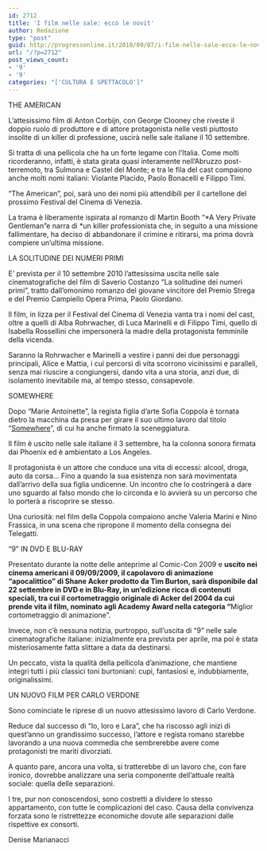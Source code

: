 ```yaml
---
id: 2712
title: 'I film nelle sale: ecco le novit'
author: Redazione
type: "post"
guid: http://progressonline.it/2010/09/07/i-film-nelle-sale-ecco-le-novit/
url: "/?p=2712"
post_views_count:
- '9'
- '9'
categories: "['CULTURA E SPETTACOLO']"
---
```


THE AMERICAN

L’attesissimo film di Anton Corbijn, con George Clooney che riveste il doppio ruolo di produttore e di attore protagonista nelle vesti piuttosto insolite di un killer di professione, uscirà nelle sale italiane il 10 settembre.

Si tratta di una pellicola che ha un forte legame con l’Italia. Come molti ricorderanno, infatti, è stata girata quasi interamente nell’Abruzzo post-terremoto, tra Sulmona e Castel del Monte; e tra le fila del cast compaiono anche molti nomi italiani: Violante Placido, Paolo Bonacelli e Filippo Timi.

“The American”, poi, sarà uno dei nomi più attendibili per il cartellone del prossimo Festival del Cinema di Venezia.

La trama è liberamente ispirata al romanzo di Martin Booth “*<span style="font-style: normal">A Very Private Gentleman”</span><span style="font-style: normal">e narra di </span>*un killer professionista che, in seguito a una missione fallimentare, ha deciso di abbandonare il crimine e ritirarsi, ma prima dovrà compiere un’ultima missione.

LA SOLITUDINE DEI NUMERI PRIMI

E’ prevista per il 10 settembre 2010 l’attesissima uscita nelle sale cinematografiche del film di Saverio Costanzo “La solitudine dei numeri primi”, tratto dall’omonimo romanzo del giovane vincitore del Premio Strega e del Premio Campiello Opera Prima, Paolo Giordano.

Il film, in lizza per il Festival del Cinema di Venezia vanta tra i nomi del cast, oltre a quelli di Alba Rohrwacher, di Luca Marinelli e di Filippo Timi, quello di Isabella Rossellini che impersonerà la madre della protagonista femminile della vicenda.

Saranno la Rohrwacher e Marinelli a vestire i panni dei due personaggi principali, Alice e Mattia, i cui percorsi di vita scorrono vicinissimi e paralleli, senza mai riuscire a congiungersi, dando vita a una storia, anzi due, di isolamento inevitabile ma, al tempo stesso, consapevole.

SOMEWHERE

Dopo “Marie Antoinette”, la regista figlia d’arte Sofia Coppola è tornata dietro la macchina da presa per girare il suo ultimo lavoro dal titolo “<font color="#0000ff"><u>[Somewhere](https://www.movieplayer.it/film/24428/somewhere/)</u></font>”, di cui ha anche firmato la sceneggiatura.

Il film è uscito nelle sale italiane il 3 settembre, ha la colonna sonora firmata dai Phoenix ed è ambientato a Los Angeles.

Il protagonista è un attore che conduce una vita di eccessi: alcool, droga, auto da corsa… Fino a quando la sua esistenza non sarà movimentata dall’arrivo della sua figlia undicenne. Un incontro che lo costringerà a dare uno sguardo al falso mondo che lo circonda e lo avvierà su un percorso che lo porterà a riscoprire se stesso.

Una curiosità: nel film della Coppola compaiono anche Valeria Marini e Nino Frassica, in una scena che ripropone il momento della consegna dei Telegatti.

“9” IN DVD E BLU-RAY

Presentato durante la notte delle anteprime al **<span style="font-weight: normal">Comic-Con 2009 e </span>**uscito nei cinema americani il 09/09/2009, il capolavoro di animazione “apocalittico” di Shane Acker prodotto da Tim Burton, sarà disponibile dal 22 settembre in DVD e in Blu-Ray, in un’edizione ricca di contenuti speciali, tra cui il cortometraggio originale di Acker del 2004 da cui prende vita il film, nominato agli Academy Award nella categoria “**<span style="font-weight: normal">Miglior cortometraggio di animazione</span>**”.

Invece, non c’è nessuna notizia, purtroppo, sull’uscita di “9” nelle sale cinematografiche italiane: inizialmente era prevista per aprile, ma poi è stata misteriosamente fatta slittare a data da destinarsi.

Un peccato, vista la qualità della pellicola d’animazione, che mantiene integri tutti i più classici toni burtoniani: cupi, fantasiosi e, indubbiamente, originalissimi.

UN NUOVO FILM PER CARLO VERDONE

Sono cominciate le riprese di un nuovo attesissimo lavoro di Carlo Verdone.

Reduce dal successo di “Io, loro e Lara”, che ha riscosso agli inizi di quest’anno un grandissimo successo, l’attore e regista romano starebbe lavorando a una nuova commedia che sembrerebbe avere come protagonisti tre mariti divorziati.

A quanto pare, ancora una volta, si tratterebbe di un lavoro che, con fare ironico, dovrebbe analizzare una seria componente dell’attuale realtà sociale: quella delle separazioni.

I tre, pur non conoscendosi, sono costretti a dividere lo stesso appartamento, con tutte le complicazioni del caso. Causa della convivenza forzata sono le ristrettezze economiche dovute alle separazioni dalle rispettive ex consorti.

Denise Marianacci